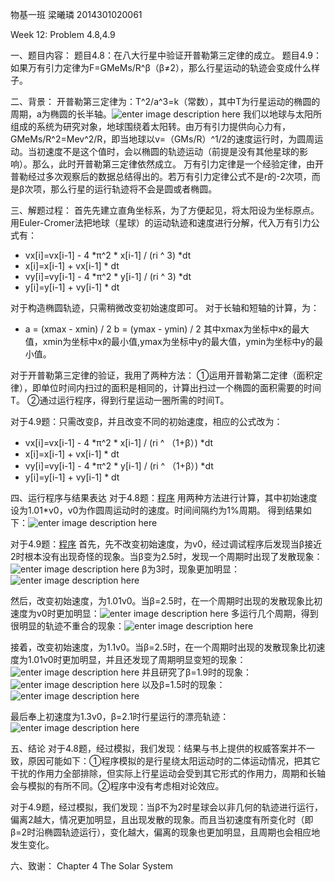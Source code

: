 物基一班   梁曦璘    2014301020061

Week 12: Problem 4.8,4.9

一、题目内容：
       题目4.8：在八大行星中验证开普勒第三定律的成立。
       题目4.9：如果万有引力定律为F=GMeMs/R^β（β≠2），那么行星运动的轨迹会变成什么样子。

二、背景：
       开普勒第三定律为：T^2/a^3=k（常数），其中T为行星运动的椭圆的周期，a为椭圆的长半轴。![enter image description here](https://github.com/liangc0/compuational_physics_N2014301020061/blob/master/059010459e171957fa0eb3d38c84978f.jpg?raw=true)
       我们以地球与太阳所组成的系统为研究对象，地球围绕着太阳转。由万有引力提供向心力有，GMeMs/R^2=Mev^2/R，即当地球以v=（GMs/R）^1/2的速度运行时，为圆周运动。当初速度不是这个值时，会以椭圆的轨迹运动（前提是没有其他星球的影响）。那么，此时开普勒第三定律依然成立。
      万有引力定律是一个经验定律，由开普勒经过多次观察后的数据总结得出的。若万有引力定律公式不是r的-2次项，而是β次项，那么行星的运行轨迹将不会是圆或者椭圆。

三、解题过程：
       首先先建立直角坐标系，为了方便起见，将太阳设为坐标原点。用Euler-Cromer法把地球（星球）的运动轨迹和速度进行分解，代入万有引力公式有：

 - vx[i]=vx[i-1] - 4 *π^2 * x[i-1] / (ri ^ 3) *dt
 - x[i]=x[i-1] + vx[i-1] * dt
 - vy[i]=vy[i-1] - 4 *π^2 * y[i-1] / (ri ^ 3) *dt
 - y[i]=y[i-1] + vy[i-1] * dt

对于构造椭圆轨迹，只需稍微改变初始速度即可。
对于长轴和短轴的计算，为：

 - a = (xmax - xmin) / 2
   b = (ymax - ymin) / 2
   其中xmax为坐标中x的最大值，xmin为坐标中x的最小值,ymax为坐标中y的最大值，ymin为坐标中y的最小值。

对于开普勒第三定律的验证，我用了两种方法：
    ①运用开普勒第二定律（面积定律），即单位时间内扫过的面积是相同的，计算出扫过一个椭圆的面积需要的时间T。
    ②通过运行程序，得到行星运动一圈所需的时间T。

对于4.9题：只需改变β，并且改变不同的初始速度，相应的公式改为：

 - vx[i]=vx[i-1] - 4 *π^2 * x[i-1] / (ri ^ （1+β）) *dt
 - x[i]=x[i-1] + vx[i-1] * dt
 - vy[i]=vy[i-1] - 4 *π^2 * y[i-1] / (ri ^ （1+β）) *dt
 - y[i]=y[i-1] + vy[i-1] * dt

四、运行程序与结果表达
           对于4.8题：[程序](https://github.com/liangc0/compuational_physics_N2014301020061/blob/master/Program4.8)
       用两种方法进行计算，其中初始速度设为1.01*v0，v0为作圆周运动时的速度。时间间隔约为1%周期。
       得到结果如下：![enter image description here](https://github.com/liangc0/compuational_physics_N2014301020061/blob/master/%E6%90%9C%E7%8B%97%E6%88%AA%E5%9B%BE20161127200337.png?raw=true)
   
对于4.9题：[程序](https://github.com/liangc0/compuational_physics_N2014301020061/blob/master/Program%204.9)
首先，先不改变初始速度，为v0，经过调试程序后发现当β接近2时根本没有出现奇怪的现象。当β变为2.5时，发现一个周期时出现了发散现象：![enter image description here](https://github.com/liangc0/compuational_physics_N2014301020061/blob/master/figure_39.png?raw=true)
β为3时，现象更加明显：![enter image description here](https://github.com/liangc0/compuational_physics_N2014301020061/blob/master/figure_40.png?raw=true)

然后，改变初始速度，为1.01v0。当β=2.5时，在一个周期时出现的发散现象比初速度为v0时更加明显：![enter image description here](https://github.com/liangc0/compuational_physics_N2014301020061/blob/master/figure_41.png?raw=true)
多运行几个周期，得到很明显的轨迹不重合的现象：![enter image description here](https://github.com/liangc0/compuational_physics_N2014301020061/blob/master/figure_42.png?raw=true)

接着，改变初始速度，为1.1v0。当β=2.5时，在一个周期时出现的发散现象比初速度为1.01v0时更加明显，并且还发现了周期明显变短的现象：![enter image description here](https://github.com/liangc0/compuational_physics_N2014301020061/blob/master/figure_44.png?raw=true)
并且研究了β=1.9时的现象：![enter image description here](https://github.com/liangc0/compuational_physics_N2014301020061/blob/master/figure_47.png?raw=true)
以及β=1.5时的现象：![enter image description here](https://github.com/liangc0/compuational_physics_N2014301020061/blob/master/figure_48.png?raw=true)

最后奉上初速度为1.3v0，β=2.1时行星运行的漂亮轨迹：![enter image description here](https://github.com/liangc0/compuational_physics_N2014301020061/blob/master/figure_46.png?raw=true)



五、结论
    对于4.8题，经过模拟，我们发现：结果与书上提供的权威答案并不一致，原因可能如下：①程序模拟的是行星绕太阳运动时的二体运动情况，把其它干扰的作用力全部排除，但实际上行星运动会受到其它形式的作用力，周期和长轴会与模拟的有所不同。②程序中没有考虑相对论效应。

对于4.9题，经过模拟，我们发现：当β不为2时星球会以非几何的轨迹进行运行，偏离2越大，情况更加明显，且出现发散的现象。而且当初速度有所变化时（即β=2时沿椭圆轨迹运行），变化越大，偏离的现象也更加明显，且周期也会相应地发生变化。

六、致谢：
Chapter 4 The Solar System

